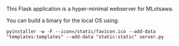 This Flask application is a hyper-minimal webserver for MLotsawa.

You can build a binary for the local OS using:

    pyinstaller -w -F --icon=/static/favicon.ico --add-data "templates:templates" --add-data "static:static" server.py
